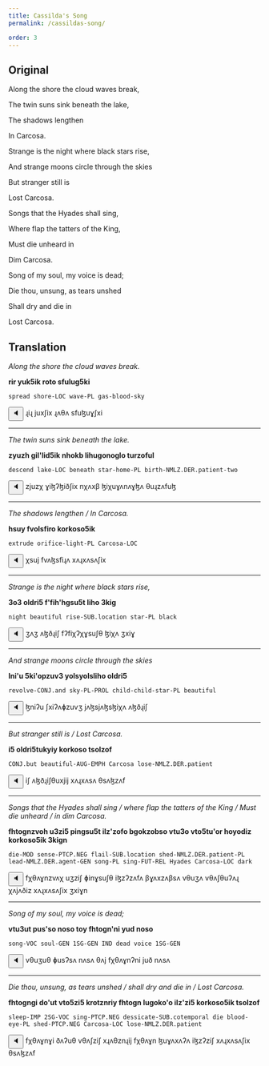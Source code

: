 ```yaml
---
title: Cassilda's Song
permalink: /cassildas-song/

order: 3
---
```


## Original

Along the shore the cloud waves break,

The twin suns sink beneath the lake,

The shadows lengthen

In Carcosa.

Strange is the night where black stars rise,

And strange moons circle through the skies

But stranger still is

Lost Carcosa.

Songs that the Hyades shall sing,

Where flap the tatters of the King,

Must die unheard in

Dim Carcosa.

Song of my soul, my voice is dead;

Die thou, unsung, as tears unshed

Shall dry and die in

Lost Carcosa.

## Translation

_Along the shore the cloud waves break._

**rir yuk5ik roto sfulug5ki**

`spread shore-LOC wave-PL gas-blood-sky`

<span class='spoken'> <button class='speak' type='button' data-ipa='ɻiɻ juxʃix ɻʌθʌ sfuɮuɣʃxi'>🔈</button> <span class='ipa'>ɻiɻ juxʃix ɻʌθʌ sfuɮuɣʃxi</span> </span>

---

_The twin suns sink beneath the lake._

**zyuzh gil'lid5ik nhokb lihugonoglo turzoful**

`descend lake-LOC beneath star-home-PL birth-NMLZ.DER.patient-two`

<span class='spoken'> <button class='speak' type='button' data-ipa='zjuzχ ɣiɮʔɮiðʃix nχʌxβ ɮiχuɣʌnʌɣɮʌ θuɻzʌfuɮ'>🔈</button> <span class='ipa'>zjuzχ ɣiɮʔɮiðʃix nχʌxβ ɮiχuɣʌnʌɣɮʌ θuɻzʌfuɮ</span> </span>

---

_The shadows lengthen / In Carcosa._

**hsuy fvolsfiro korkoso5ik**

`extrude orifice-light-PL Carcosa-LOC`

<span class='spoken'> <button class='speak' type='button' data-ipa='χsuj fvʌɮsfiɻʌ xʌɻxʌsʌʃix'>🔈</button> <span class='ipa'>χsuj fvʌɮsfiɻʌ xʌɻxʌsʌʃix</span> </span>

---

_Strange is the night where black stars rise,_

**3o3 oldri5 f'fih'hgsu5t liho 3kig**

`night beautiful rise-SUB.location star-PL black`

<span class='spoken'> <button class='speak' type='button' data-ipa='ʒʌʒ ʌɮðɻiʃ fʔfiχʔχɣsuʃθ ɮiχʌ ʒxiɣ'>🔈</button> <span class='ipa'>ʒʌʒ ʌɮðɻiʃ fʔfiχʔχɣsuʃθ ɮiχʌ ʒxiɣ</span> </span>

---

_And strange moons circle through the skies_

**lni'u 5ki'opzuv3 yolsyolsliho oldri5**

`revolve-CONJ.and sky-PL-PROL child-child-star-PL beautiful`

<span class='spoken'> <button class='speak' type='button' data-ipa='ɮniʔu ʃxiʔʌɸzuvʒ jʌɮsjʌɮsɮiχʌ ʌɮðɻiʃ'>🔈</button> <span class='ipa'>ɮniʔu ʃxiʔʌɸzuvʒ jʌɮsjʌɮsɮiχʌ ʌɮðɻiʃ</span> </span>

---

_But stranger still is / Lost Carcosa._

**i5 oldri5tukyiy korkoso tsolzof**

`CONJ.but beautiful-AUG-EMPH Carcosa lose-NMLZ.DER.patient`

<span class='spoken'> <button class='speak' type='button' data-ipa='iʃ ʌɮðɻiʃθuxjij xʌɻxʌsʌ θsʌɮzʌf'>🔈</button> <span class='ipa'>iʃ ʌɮðɻiʃθuxjij xʌɻxʌsʌ θsʌɮzʌf</span> </span>

---

_Songs that the Hyades shall sing / where flap the tatters of the King / Must die unheard / in dim Carcosa._

**fhtognzvoh u3zi5 pingsu5t ilz'zofo bgokzobso vtu3o vto5tu'or hoyodiz korkoso5ik 3kign**

`die-MOD sense-PTCP.NEG flail-SUB.location shed-NMLZ.DER.patient-PL lead-NMLZ.DER.agent-GEN song-PL sing-FUT-REL Hyades Carcosa-LOC dark`

<span class='spoken'> <button class='speak' type='button' data-ipa='fχθʌɣnzvʌχ uʒziʃ ɸinɣsuʃθ iɮzʔzʌfʌ βɣʌxzʌβsʌ vθuʒʌ vθʌʃθuʔʌɻ χʌjʌðiz xʌɻxʌsʌʃix ʒxiɣn'>🔈</button> <span class='ipa'>fχθʌɣnzvʌχ uʒziʃ ɸinɣsuʃθ iɮzʔzʌfʌ βɣʌxzʌβsʌ vθuʒʌ vθʌʃθuʔʌɻ χʌjʌðiz xʌɻxʌsʌʃix ʒxiɣn</span> </span>

---

_Song of my soul, my voice is dead;_

**vtu3ut pus'so noso toy fhtogn'ni yud noso**

`song-VOC soul-GEN 1SG-GEN IND dead voice 1SG-GEN`

<span class='spoken'> <button class='speak' type='button' data-ipa='vθuʒuθ ɸusʔsʌ nʌsʌ θʌj fχθʌɣnʔni juð nʌsʌ'>🔈</button> <span class='ipa'>vθuʒuθ ɸusʔsʌ nʌsʌ θʌj fχθʌɣnʔni juð nʌsʌ</span> </span>

---

_Die thou, unsung, as tears unshed / shall dry and die in / Lost Carcosa._

**fhtogngi do'ut vto5zi5 krotznriy fhtogn lugoko'o ilz'zi5 korkoso5ik tsolzof**

`sleep-IMP 2SG-VOC sing-PTCP.NEG dessicate-SUB.cotemporal die blood-eye-PL shed-PTCP.NEG Carcosa-LOC lose-NMLZ.DER.patient`

<span class='spoken'> <button class='speak' type='button' data-ipa='fχθʌɣnɣi ðʌʔuθ vθʌʃziʃ xɻʌθznɻij fχθʌɣn ɮuɣʌxʌʔʌ iɮzʔziʃ xʌɻxʌsʌʃix θsʌɮzʌf'>🔈</button> <span class='ipa'>fχθʌɣnɣi ðʌʔuθ vθʌʃziʃ xɻʌθznɻij fχθʌɣn ɮuɣʌxʌʔʌ iɮzʔziʃ xʌɻxʌsʌʃix θsʌɮzʌf</span> </span>
